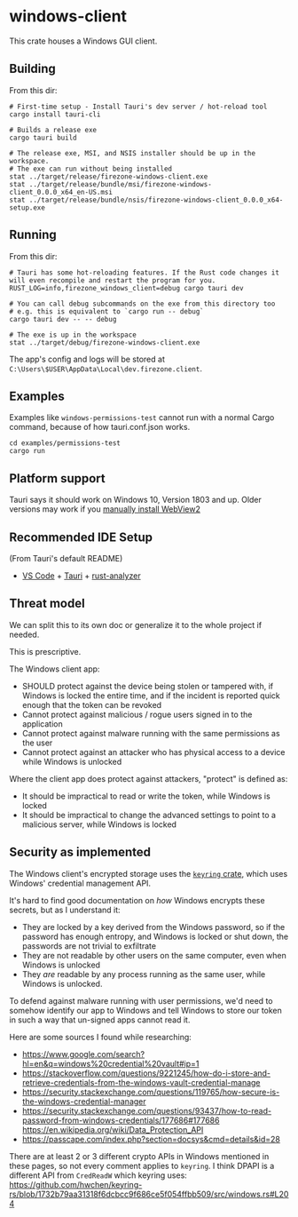 # windows-client

This crate houses a Windows GUI client.

## Building

From this dir:

```
# First-time setup - Install Tauri's dev server / hot-reload tool
cargo install tauri-cli

# Builds a release exe
cargo tauri build

# The release exe, MSI, and NSIS installer should be up in the workspace.
# The exe can run without being installed
stat ../target/release/firezone-windows-client.exe
stat ../target/release/bundle/msi/firezone-windows-client_0.0.0_x64_en-US.msi
stat ../target/release/bundle/nsis/firezone-windows-client_0.0.0_x64-setup.exe
```

## Running

From this dir:

```
# Tauri has some hot-reloading features. If the Rust code changes it will even recompile and restart the program for you.
RUST_LOG=info,firezone_windows_client=debug cargo tauri dev

# You can call debug subcommands on the exe from this directory too
# e.g. this is equivalent to `cargo run -- debug`
cargo tauri dev -- -- debug

# The exe is up in the workspace
stat ../target/debug/firezone-windows-client.exe
```

The app's config and logs will be stored at `C:\Users\$USER\AppData\Local\dev.firezone.client`.

## Examples

Examples like `windows-permissions-test` cannot run with a normal Cargo command, because of how tauri.conf.json works.

```
cd examples/permissions-test
cargo run
```

## Platform support

Tauri says it should work on Windows 10, Version 1803 and up. Older versions may work if you [manually install WebView2](https://tauri.app/v1/guides/getting-started/prerequisites#2-webview2)

## Recommended IDE Setup

(From Tauri's default README)

- [VS Code](https://code.visualstudio.com/) + [Tauri](https://marketplace.visualstudio.com/items?itemName=tauri-apps.tauri-vscode) + [rust-analyzer](https://marketplace.visualstudio.com/items?itemName=rust-lang.rust-analyzer)

## Threat model

We can split this to its own doc or generalize it to the whole project if needed.

This is prescriptive.

The Windows client app:

- SHOULD protect against the device being stolen or tampered with, if Windows is locked the entire time, and if the incident is reported quick enough that the token can be revoked
- Cannot protect against malicious / rogue users signed in to the application
- Cannot protect against malware running with the same permissions as the user
- Cannot protect against an attacker who has physical access to a device while Windows is unlocked

Where the client app does protect against attackers, "protect" is defined as:

- It should be impractical to read or write the token, while Windows is locked
- It should be impractical to change the advanced settings to point to a malicious server, while Windows is locked

## Security as implemented

The Windows client's encrypted storage uses the [`keyring` crate](https://crates.io/crates/keyring), which uses Windows' credential management API.

It's hard to find good documentation on _how_ Windows encrypts these secrets, but as I understand it:

- They are locked by a key derived from the Windows password, so if the password has enough entropy, and Windows is locked or shut down, the passwords are not trivial to exfiltrate
- They are not readable by other users on the same computer, even when Windows is unlocked
- They _are_ readable by any process running as the same user, while Windows is unlocked.

To defend against malware running with user permissions, we'd need to somehow identify our app to Windows and tell Windows to store our token in such a way that un-signed apps cannot read it.

Here are some sources I found while researching:

- https://www.google.com/search?hl=en&q=windows%20credential%20vault#ip=1
- https://stackoverflow.com/questions/9221245/how-do-i-store-and-retrieve-credentials-from-the-windows-vault-credential-manage
- https://security.stackexchange.com/questions/119765/how-secure-is-the-windows-credential-manager
- https://security.stackexchange.com/questions/93437/how-to-read-password-from-windows-credentials/177686#177686
https://en.wikipedia.org/wiki/Data_Protection_API
- https://passcape.com/index.php?section=docsys&cmd=details&id=28

There are at least 2 or 3 different crypto APIs in Windows mentioned in these pages, so not every comment applies to `keyring`. I think DPAPI is a different API from `CredReadW` which keyring uses: https://github.com/hwchen/keyring-rs/blob/1732b79aa31318f6dcbcc9f686ce5f054ffbb509/src/windows.rs#L204
